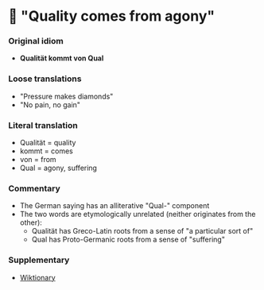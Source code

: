 # 🥨 "Quality comes from agony"

### Original idiom

* **Qualität kommt von Qual**

### Loose translations

* "Pressure makes diamonds"
* "No pain, no gain"

### Literal translation

* Qualität = quality
* kommt = comes
* von = from
* Qual = agony, suffering

### Commentary

* The German saying has an alliterative "Qual-" component
* The two words are etymologically unrelated (neither originates from the other):
  * Qualität has Greco-Latin roots from a sense of "a particular sort of"
  * Qual has Proto-Germanic roots from a sense of "suffering"

### Supplementary

* [Wiktionary](https://en.wiktionary.org/wiki/Qualit%C3%A4t_kommt_von_Qual#German)
